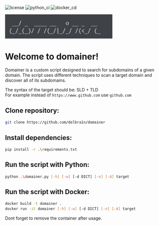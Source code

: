 ![license](https://img.shields.io/badge/License-GNU_GPLv3-blue)
![python_ci](https://github.com/delsyst0m/domainer/actions/workflows/python.yml/badge.svg)
![docker_cd](https://github.com/delsyst0m/domainer/actions/workflows/docker.yml/badge.svg)

<img src="./domainer.png" width="70%">

# Welcome to domainer!

Domainer is a custom script designed to search for subdomains of a given domain. 
The script uses different techniques to scan a target domain and discover all of its subdomains. 

The syntax of the target should be: SLD + TLD \
For example instead of `https://www.github.com` use `github.com`

## Clone repository:
```bash
git clone https://github.com/delbra1n/domainer
```

## Install dependencies:
```bash
pip install -r .\requirements.txt
```

## Run the script with Python:
```bash
python .\domainer.py [-h] [-w] [-d DICT] [-n] [-A] target
```

## Run the script with Docker:
```bash
docker build -t domainer .
docker run -it domainer [-h] [-w] [-d DICT] [-n] [-A] target
```
Dont forget to remove the container after usage.